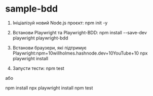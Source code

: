 # sample-bdd
1. Ініціалізуй новий Node.js проєкт:
   npm init -y

2. Встанови Playwright та Playwright-BDD:
   npm install --save-dev playwright playwright-bdd

3. Встанови браузери, які підтримує Playwright:npm+10willholmes.hashnode.dev+10YouTube+10
   npx playwright install

4. Запусти тести:
   npm test

або

npm install
npx playwright install
npm test